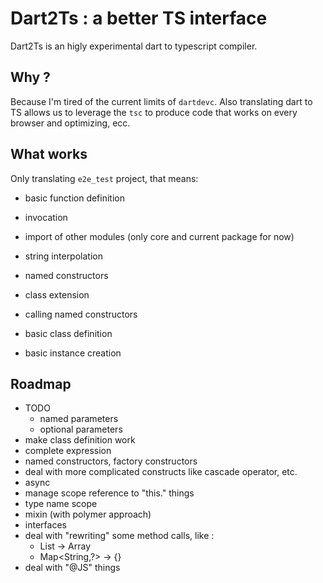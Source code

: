 # Dart2Ts : a better TS interface

Dart2Ts is an higly experimental dart to typescript compiler.

## Why ?

Because I'm tired of the current limits of `dartdevc`. Also translating dart to TS allows 
us to leverage the `tsc` to produce code that works on every browser and optimizing, ecc.

## What works

Only translating `e2e_test` project, that means:
 - basic function definition
 - invocation
 - import of other modules (only core and current package for now)
 - string interpolation
 - named constructors
 - class extension
 - calling named constructors
 - basic class definition
  
 - basic instance creation
 
## Roadmap

 - TODO
     - named parameters
     - optional parameters
 - make class definition work
 - complete expression
 - named constructors, factory constructors
 - deal with more complicated constructs like cascade operator, etc.
 - async
 - manage scope reference to "this." things
 - type name scope
 - mixin (with polymer approach)
 - interfaces
 - deal with "rewriting" some method calls, like : 
   - List -> Array
   - Map<String,?> -> {}
 - deal with "@JS" things